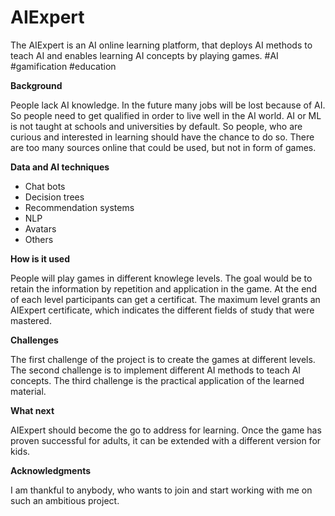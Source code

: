 # AIExpert
The AIExpert is an AI online learning platform, that deploys AI methods to teach AI and enables learning AI concepts by playing games. 
#AI #gamification #education

**Background**

People lack AI knowledge. In the future many jobs will be lost because of AI. So people need to get qualified in order to live well in the AI world. AI or ML is not taught at schools and universities by default. So people, who are curious and interested in learning should have the chance to do so. There are too many sources online that could be used, but not in form of games.

**Data and AI techniques** 

- Chat bots
- Decision trees
- Recommendation systems
- NLP
- Avatars
- Others

**How is it used** 

People will play games in different knowlege levels. The goal would be to retain the information by repetition and application in the game.
At the end of each level participants can get a certificat.
The maximum level grants an AIExpert certificate, which indicates the different fields of study that were mastered.

**Challenges**

The first challenge of the project is to create the games at different levels.
The second challenge is to implement different AI methods to teach AI concepts.
The third challenge is the practical application of the learned material.

**What next** 

AIExpert should become the go to address for learning. 
Once the game has proven successful for adults, it can be extended with a different version for kids.

**Acknowledgments** 

I am thankful to anybody, who wants to join and start working with me on such an ambitious project.
